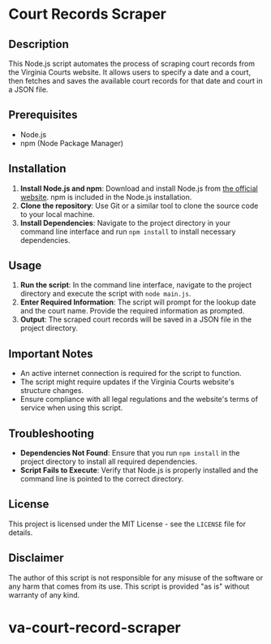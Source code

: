 
# Court Records Scraper

## Description
This Node.js script automates the process of scraping court records from the Virginia Courts website. It allows users to specify a date and a court, then fetches and saves the available court records for that date and court in a JSON file.

## Prerequisites
- Node.js
- npm (Node Package Manager)

## Installation
1. **Install Node.js and npm**: Download and install Node.js from [the official website](https://nodejs.org/). npm is included in the Node.js installation.
2. **Clone the repository**: Use Git or a similar tool to clone the source code to your local machine.
3. **Install Dependencies**: Navigate to the project directory in your command line interface and run `npm install` to install necessary dependencies.

## Usage
1. **Run the script**: In the command line interface, navigate to the project directory and execute the script with `node main.js`.
2. **Enter Required Information**: The script will prompt for the lookup date and the court name. Provide the required information as prompted.
3. **Output**: The scraped court records will be saved in a JSON file in the project directory.

## Important Notes
- An active internet connection is required for the script to function.
- The script might require updates if the Virginia Courts website's structure changes.
- Ensure compliance with all legal regulations and the website's terms of service when using this script.

## Troubleshooting
- **Dependencies Not Found**: Ensure that you run `npm install` in the project directory to install all required dependencies.
- **Script Fails to Execute**: Verify that Node.js is properly installed and the command line is pointed to the correct directory.

## License
This project is licensed under the MIT License - see the `LICENSE` file for details.

## Disclaimer
The author of this script is not responsible for any misuse of the software or any harm that comes from its use. This script is provided "as is" without warranty of any kind.

# va-court-record-scraper
